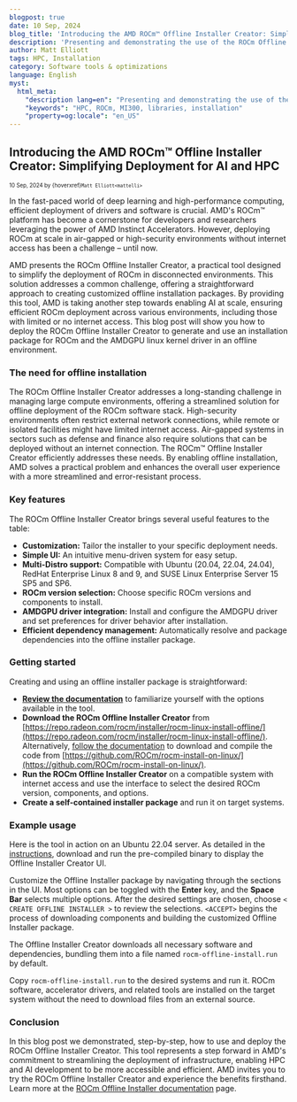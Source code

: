 ```yaml
---
blogpost: true
date: 10 Sep, 2024
blog_title: 'Introducing the AMD ROCm™ Offline Installer Creator: Simplifying Deployment for AI and HPC'
description: 'Presenting and demonstrating the use of the ROCm Offline Installer Creator, a tool enabling simple deployment of ROCm in disconnected environments in high-security environments and air-gapped networks'
author: Matt Elliott
tags: HPC, Installation
category: Software tools & optimizations
language: English
myst:
  html_meta:
    "description lang=en": "Presenting and demonstrating the use of the ROCm Offline Installer Creator, a tool enabling simple deployment of ROCm in disconnected environments in high-security environments and air-gapped networks."
    "keywords": "HPC, ROCm, MI300, libraries, installation"
    "property=og:locale": "en_US"
---
```


## Introducing the AMD ROCm™ Offline Installer Creator: Simplifying Deployment for AI and HPC

<span style="font-size:0.7em;">10 Sep, 2024 by {hoverxref}`Matt Elliott<mattelli>` </span>

In the fast-paced world of deep learning and high-performance computing, efficient deployment of drivers and software is crucial. AMD's ROCm™ platform has become a cornerstone for developers and researchers leveraging the power of AMD Instinct Accelerators. However, deploying ROCm at scale in air-gapped or high-security environments without internet access has been a challenge – until now.

AMD presents the ROCm Offline Installer Creator, a practical tool designed to simplify the deployment of ROCm in disconnected environments. This solution addresses a common challenge, offering a straightforward approach to creating customized offline installation packages. By providing this tool, AMD is taking another step towards enabling AI at scale, ensuring efficient ROCm deployment across various environments, including those with limited or no internet access. This blog post will show you how to deploy the ROCm Offline Installer Creator to generate and use an installation package for ROCm and the AMDGPU linux kernel driver in an offline environment.

### The need for offline installation

The ROCm Offline Installer Creator addresses a long-standing challenge in managing large compute environments, offering a streamlined solution for offline deployment of the ROCm software stack. High-security environments often restrict external network connections, while remote or isolated facilities might have limited internet access. Air-gapped systems in sectors such as defense and finance also require solutions that can be deployed without an internet connection. The ROCm™ Offline Installer Creator efficiently addresses these needs. By enabling offline installation, AMD solves a practical problem and enhances the overall user experience with a more streamlined and error-resistant process.

### Key features

The ROCm Offline Installer Creator brings several useful features to the table:

* **Customization:** Tailor the installer to your specific deployment needs.  
* **Simple UI:** An intuitive menu-driven system for easy setup.  
* **Multi-Distro support:** Compatible with Ubuntu (20.04, 22.04, 24.04), RedHat Enterprise Linux 8 and 9, and SUSE Linux Enterprise Server 15 SP5 and SP6.  
* **ROCm version selection:** Choose specific ROCm versions and components to install.  
* **AMDGPU driver integration:** Install and configure the AMDGPU driver and set preferences for driver behavior after installation.  
* **Efficient dependency management:** Automatically resolve and package dependencies into the offline installer package.

### Getting started

Creating and using an offline installer package is straightforward:

* [**Review the documentation**](https://rocm.docs.amd.com/projects/install-on-linux/en/latest/install/rocm-offline-installer.html) to familiarize yourself with the options available in the tool.  
* **Download the ROCm Offline Installer Creator** from [https://repo.radeon.com/rocm/installer/rocm-linux-install-offline/](https://repo.radeon.com/rocm/installer/rocm-linux-install-offline/). Alternatively, [follow the documentation](https://rocm.docs.amd.com/projects/install-on-linux/en/docs-6.2.0/install/rocm-offline-installer.html\#building) to download and compile the code from [https://github.com/ROCm/rocm-install-on-linux/](https://github.com/ROCm/rocm-install-on-linux/).  
* **Run the ROCm Offline Installer Creator** on a compatible system with internet access and use the interface to select the desired ROCm version, components, and options.  
* **Create a self-contained installer package** and run it on target systems.

### Example usage

Here is the tool in action on an Ubuntu 22.04 server. As detailed in the [instructions](https://rocm.docs.amd.com/projects/install-on-linux/en/latest/install/rocm-offline-installer.html\#getting-started), download and run the pre-compiled binary to display the Offline Installer Creator UI.

<div id="offline-tool-1"></div>
<script>
  AsciinemaPlayer.create('../../_static/asciinema/offline-tool-1.cast', document.getElementById('offline-tool-1'));
</script>

Customize the Offline Installer package by navigating through the sections in the UI. Most options can be toggled with the **Enter** key, and the **Space Bar** selects multiple options. After the desired settings are chosen, choose `< CREATE OFFLINE INSTALLER >` to review the selections. `<ACCEPT>` begins the process of downloading components and building the customized Offline Installer package.

<div id="offline-tool-2"></div>
<script>
  AsciinemaPlayer.create('../../_static/asciinema/offline-tool-2.cast', document.getElementById('offline-tool-2'));
</script>

The Offline Installer Creator downloads all necessary software and dependencies, bundling them into a file named `rocm-offline-install.run` by default.

<div id="offline-tool-3"></div>
<script>
  AsciinemaPlayer.create('../../_static/asciinema/offline-tool-3.cast', document.getElementById('offline-tool-3'));
</script>

Copy `rocm-offline-install.run` to the desired systems and run it. ROCm software, accelerator drivers, and related tools are installed on the target system without the need to download files from an external source.

<div id="offline-install"></div>
<script>
  AsciinemaPlayer.create('../../_static/asciinema/offline-install.cast', document.getElementById('offline-install'));
</script>

### Conclusion

In this blog post we demonstrated, step-by-step, how to use and deploy the ROCm Offline Installer Creator. This tool represents a step forward in AMD's commitment to streamlining the deployment of infrastructure, enabling HPC and AI development to be more accessible and efficient. AMD invites you to try the ROCm Offline Installer Creator and experience the benefits firsthand. Learn more at the [ROCm Offline Installer documentation](https://rocm.docs.amd.com/projects/install-on-linux/en/latest/install/rocm-offline-installer.html) page.
